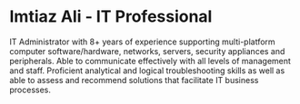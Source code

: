 # Imtiaz Ali - IT Professional

IT Administrator with 8+ years of experience supporting multi-platform computer software/hardware, networks, servers, security appliances and peripherals. Able to communicate effectively with all levels of management and staff. Proficient analytical and logical troubleshooting skills as well as able to assess and recommend solutions that facilitate IT business processes.
